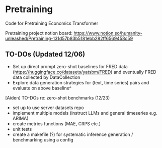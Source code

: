 # Pretraining
Code for Pretraining Economics Transformer

Pretraining project notion board: https://www.notion.so/humanity-unleashed/Pretraining-131d57b83b5181ebb282ff6569458c59

## TO-DOs (Updated 12/06)
* Set up direct prompt zero-shot baselines for FRED data (https://huggingface.co/datasets/yatsbm/FRED) and eventually FRED data collected by DataCollection
* Explore data generation strategies for (text, time series) pairs and evaluate on above baseline^

  
\[Aiden\]  TO-DOs re: zero-shot benchmarks (12/23) 
* set up to use server datasets repo
* implement multiple models (instruct LLMs and general timeseries e.g. ARIMA)
* create metrics functions (MAE, CRPS etc.)
* unit tests
* create a makefile (?) for systematic inference generation / benchmarking using a config

